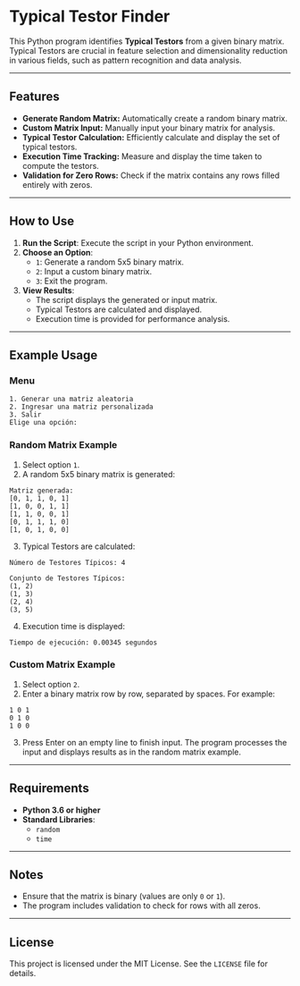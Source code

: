 
# Typical Testor Finder

This Python program identifies **Typical Testors** from a given binary matrix. Typical Testors are crucial in feature selection and dimensionality reduction in various fields, such as pattern recognition and data analysis.

---

## Features

- **Generate Random Matrix:** Automatically create a random binary matrix.
- **Custom Matrix Input:** Manually input your binary matrix for analysis.
- **Typical Testor Calculation:** Efficiently calculate and display the set of typical testors.
- **Execution Time Tracking:** Measure and display the time taken to compute the testors.
- **Validation for Zero Rows:** Check if the matrix contains any rows filled entirely with zeros.

---

## How to Use

1. **Run the Script**: Execute the script in your Python environment.
2. **Choose an Option**:
   - `1`: Generate a random 5x5 binary matrix.
   - `2`: Input a custom binary matrix.
   - `3`: Exit the program.
3. **View Results**:
   - The script displays the generated or input matrix.
   - Typical Testors are calculated and displayed.
   - Execution time is provided for performance analysis.

---

## Example Usage

### Menu

```
1. Generar una matriz aleatoria
2. Ingresar una matriz personalizada
3. Salir
Elige una opción: 
```

### Random Matrix Example

1. Select option `1`.
2. A random 5x5 binary matrix is generated:

```
Matriz generada:
[0, 1, 1, 0, 1]
[1, 0, 0, 1, 1]
[1, 1, 0, 0, 1]
[0, 1, 1, 1, 0]
[1, 0, 1, 0, 0]
```

3. Typical Testors are calculated:

```
Número de Testores Típicos: 4

Conjunto de Testores Típicos:
(1, 2)
(1, 3)
(2, 4)
(3, 5)
```

4. Execution time is displayed:

```
Tiempo de ejecución: 0.00345 segundos
```

### Custom Matrix Example

1. Select option `2`.
2. Enter a binary matrix row by row, separated by spaces. For example:

```
1 0 1
0 1 0
1 0 0
```

3. Press Enter on an empty line to finish input. The program processes the input and displays results as in the random matrix example.

---

## Requirements

- **Python 3.6 or higher**
- **Standard Libraries**:
  - `random`
  - `time`

---

## Notes

- Ensure that the matrix is binary (values are only `0` or `1`).
- The program includes validation to check for rows with all zeros.

---

## License

This project is licensed under the MIT License. See the `LICENSE` file for details.
